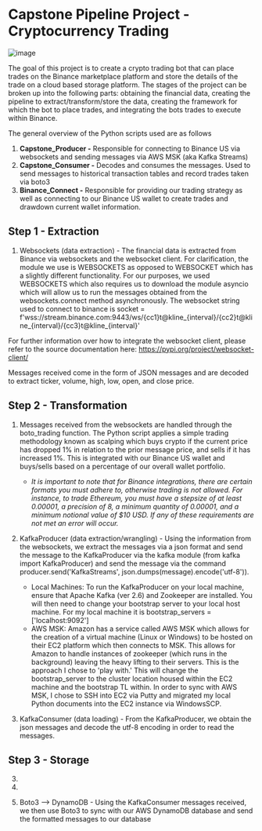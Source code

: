 # Capstone Pipeline Project - Cryptocurrency Trading

![image](https://user-images.githubusercontent.com/80606434/134072126-37f2de08-bd5d-4be2-854a-e0059854eef5.png)

The goal of this project is to create a crypto trading bot that can place trades on the Binance marketplace platform and store the details of the trade on a cloud based storage platform. The stages of the project can be broken up into the following parts: obtaining the financial data, creating the pipeline to extract/transform/store the data, creating the framework for which the bot to place trades, and integrating the bots trades to execute within Binance.

The general overview of the Python scripts used are as follows
1. **Capstone_Producer -** Responsible for connecting to Binance US via websockets and sending messages via AWS MSK (aka Kafka Streams)
2. **Capstone_Consumer -** Decodes and consumes the messages. Used to send messages to historical transaction tables and record trades taken via boto3
3. **Binance_Connect -** Responsible for providing our trading strategy as well as connecting to our Binance US wallet to create trades and drawdown current wallet information.

## Step 1 - Extraction

1. Websockets (data extraction) - The financial data is extracted from Binance via websockets and the websocket client. For clarification, the module we use is WEBSOCKETS as opposed to WEBSOCKET which has a slightly different functionality. For our purposes, we used WEBSOCKETS which also requires us to download the module asyncio which will allow us to run the messages obtained from the websockets.connect method asynchronously. The websocket string used to connect to binance is socket = f'wss://stream.binance.com:9443/ws/{cc1}t@kline_{interval}/{cc2}t@kline_{interval}/{cc3}t@kline_{interval}'

For further information over how to integrate the websocket client, please refer to the source documentation here: https://pypi.org/project/websocket-client/

Messages received come in the form of JSON messages and are decoded to extract ticker, volume, high, low, open, and close price.

## Step 2 - Transformation

1. Messages received from the websockets are handled through the boto_trading function. The Python script applies a simple trading methodology known as scalping which buys crypto if the current price has dropped 1% in relation to the prior message price, and sells if it has increased 1%. This is integrated with our Binance US wallet and buys/sells based on a percentage of our overall wallet portfolio. 
   - *It is important to note that for Binance integrations, there are certain formats you must adhere to, otherwise trading is not allowed. For instance, to trade    Ethereum, you must have a stepsize of at least 0.00001, a precision of 8, a minimum quantity of 0.00001, and a minimum notional value of $10 USD. If any of these requirements are not met an error will occur.*

2. KafkaProducer (data extraction/wrangling) - Using the information from the websockets, we extract the messages via a json format and send the message to the KafkaProducer via the kafka module (from kafka import KafkaProducer) and send the message via the command producer.send('KafkaStreams', json.dumps(message).encode('utf-8')).
   - Local Machines: To run the KafkaProducer on your local machine, ensure that Apache Kafka (ver 2.6) and Zookeeper are installed. You will then need to change your  bootstrap server to your local host machine. For my local machine it is bootstrap_servers = ['localhost:9092']
   - AWS MSK: Amazon has a service called AWS MSK which allows for the creation of a virtual machine (Linux or Windows) to be hosted on their EC2 platform which then        connects to MSK. This allows for Amazon to handle instances of zookeeper (which runs in the background) leaving the heavy lifting to their servers.                      This is the approach I chose to 'play with.' This will change the bootstrap_server to the cluster location housed within the EC2 machine and the                          bootstrap TL within. In order to sync with AWS MSK, I chose to SSH into EC2 via Putty and migrated my local Python documents into the EC2 instance                        via WindowsSCP.

3. KafkaConsumer (data loading) - From the KafkaProducer, we obtain the json messages and decode the utf-8 encoding in order to read the messages.

## Step 3 - Storage
3. 



2. 

3. Boto3 --> DynamoDB - Using the KafkaConsumer messages received, we then use Boto3 to sync with our AWS DynamoDB database and send the formatted messages to our database


